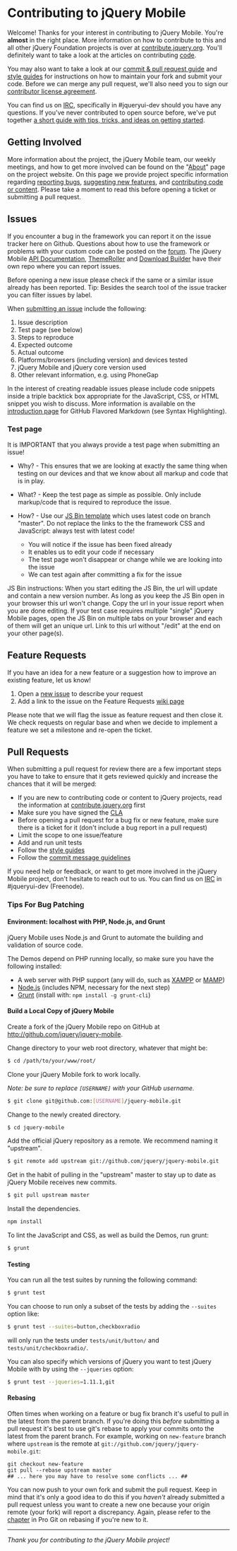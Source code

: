 # Contributing to jQuery Mobile

Welcome! Thanks for your interest in contributing to jQuery Mobile. You're **almost** in the right place. More information on how to contribute to this and all other jQuery Foundation projects is over at [contribute.jquery.org](http://contribute.jquery.org). You'll definitely want to take a look at the articles on contributing [code](http://contribute.jquery.org/code).

You may also want to take a look at our [commit & pull request guide](http://contribute.jquery.org/commits-and-pull-requests/) and [style guides](http://contribute.jquery.org/style-guide/) for instructions on how to maintain your fork and submit your code. Before we can merge any pull request, we'll also need you to sign our [contributor license agreement](http://contribute.jquery.org/cla).

You can find us on [IRC](http://irc.jquery.org), specifically in #jqueryui-dev should you have any questions. If you've never contributed to open source before, we've put together [a short guide with tips, tricks, and ideas on getting started](http://contribute.jquery.org/open-source/).


## Getting Involved

More information about the project, the jQuery Mobile team, our weekly meetings, and how to get more involved can be found on the "[About](http://jquerymobile.com/about/)" page on the project website. On this page we provide project specific information regarding [reporting bugs](#issues), [suggesting new features](#feature-requests), and [contributing code or content](#pull-requests). Please take a moment to read this before opening a ticket or submitting a pull request. 


## Issues

If you encounter a bug in the framework you can report it on the issue tracker here on Github. Questions about how to use the framework or problems with your custom code can be posted on the [forum](https://forum.jquery.com/jquery-mobile).
The jQuery Mobile [API Documentation](https://github.com/jquery/api.jquerymobile.com), [ThemeRoller](https://github.com/jquery/themeroller.jquerymobile.com) and [Download Builder](https://github.com/jquery/jquerymobile.com) have their own repo where you can report issues.

Before opening a new issue please check if the same or a similar issue already has been reported. Tip: Besides the search tool of the issue tracker you can filter issues by label.

When [submitting an issue](https://github.com/jquery/jquery-mobile/issues/new) include the following:

1. Issue description
2. Test page (see below)
3. Steps to reproduce
4. Expected outcome
5. Actual outcome
6. Platforms/browsers (including version) and devices tested
7. jQuery Mobile and jQuery core version used
8. Other relevant information, e.g. using PhoneGap

In the interest of creating readable issues please include code snippets inside a triple backtick box appropriate for the JavaScript, CSS, or HTML snippet you wish to discuss. More information is available on the [introduction page](http://github.github.com/github-flavored-markdown/) for GitHub Flavored Markdown (see Syntax Highlighting).


### Test page

It is IMPORTANT that you always provide a test page when submitting an issue!

* Why? - This ensures that we are looking at exactly the same thing when testing on our devices and that we know about all markup and code that is in play.

* What? - Keep the test page as simple as possible. Only include markup/code that is required to reproduce the issue.

* How? - Use our [JS Bin template](http://jsbin.com/huvoraba/1/edit) which uses latest code on branch "master". Do not replace the links to the the framework CSS and JavaScript: always test with latest code!

  * You will notice if the issue has been fixed already
  * It enables us to edit your code if necessary
  * The test page won't disappear or change while we are looking into the issue
  * We can test again after committing a fix for the issue

JS Bin instructions: When you start editing the JS Bin, the url will update and contain a new version number. As long as you keep the JS Bin open in your browser this url won't change. Copy the url in your issue report when you are done editing. If your test case requires multiple "single" jQuery Mobile pages, open the JS Bin on multiple tabs on your browser and each of them will get an unique url. Link to this url without "/edit" at the end on your other page(s).


## Feature Requests

If you have an idea for a new feature or a suggestion how to improve an existing feature, let us know!

1. Open a [new issue](https://github.com/jquery/jquery-mobile/issues/new) to describe your request
2. Add a link to the issue on the Feature Requests [wiki page](https://github.com/jquery/jquery-mobile/wiki/Feature-Requests)

Please note that we will flag the issue as feature request and then close it. We check requests on regular base and when we decide to implement a feature we set a milestone and re-open the ticket.


## Pull Requests

When submitting a pull request for review there are a few important steps you have to take to ensure that it gets reviewed quickly and increase the chances that it will be merged:

* If you are new to contributing code or content to jQuery projects, read the information at [contribute.jquery.org](http://contribute.jquery.org/) first
* Make sure you have signed the [CLA](http://contribute.jquery.org/CLA/)
* Before opening a pull request for a bug fix or new feature, make sure there is a ticket for it (don't include a bug report in a pull request)
* Limit the scope to one issue/feature
* Add and run unit tests
* Follow the [style guides](http://contribute.jquery.org/style-guide/)
* Follow the [commit message guidelines](http://contribute.jquery.org/commits-and-pull-requests/#commit-guidelines)

If you need help or feedback, or want to get more involved in the jQuery Mobile project, don't hesitate to reach out to us. You can find us on [IRC](http://irc.jquery.org/) in #jqueryui-dev (Freenode).


### Tips For Bug Patching


#### Environment: localhost with PHP, Node.js, and Grunt

jQuery Mobile uses Node.js and Grunt to automate the building and validation of source code.

The Demos depend on PHP running locally, so make sure you have the following installed:

* A web server with PHP support (any will do, such as [XAMPP](http://www.apachefriends.org/en/xampp.html) or [MAMP](http://www.mamp.info/en/index.html))
* [Node.js](http://nodejs.org/) (includes NPM, necessary for the next step)
* [Grunt](http://gruntjs.com/) (install with: `npm install -g grunt-cli`)


#### Build a Local Copy of jQuery Mobile

Create a fork of the jQuery Mobile repo on GitHub at http://github.com/jquery/jquery-mobile.

Change directory to your web root directory, whatever that might be:

```bash
$ cd /path/to/your/www/root/
```

Clone your jQuery Mobile fork to work locally.

*Note: be sure to replace `[USERNAME]` with your GitHub username.*

```bash
$ git clone git@github.com:[USERNAME]/jquery-mobile.git
```

Change to the newly created directory.

```bash
$ cd jquery-mobile
```

Add the official jQuery repository as a remote. We recommend naming it "upstream".

```bash
$ git remote add upstream git://github.com/jquery/jquery-mobile.git
```

Get in the habit of pulling in the "upstream" master to stay up to date as jQuery Mobile receives new commits.

```bash
$ git pull upstream master
```

Install the dependencies.

```bash
npm install
```

To lint the JavaScript and CSS, as well as build the Demos, run grunt:

```bash
$ grunt
```


#### Testing

You can run all the test suites by running the following command:

```bash
$ grunt test
```

You can choose to run only a subset of the tests by adding the `--suites` option like:

```bash
$ grunt test --suites=button,checkboxradio
```

will only run the tests under `tests/unit/button/` and `tests/unit/checkboxradio/`.

You can also specify which versions of jQuery you want to test jQuery Mobile with by using the `--jqueries` option:

```bash
$ grunt test --jqueries=1.11.1,git
```


#### Rebasing

Often times when working on a feature or bug fix branch it's useful to pull in the latest from the parent branch. If you're doing this _before_ submitting a pull request it's best to use git's rebase to apply your commits onto the latest from the parent branch. For example, working on `new-feature` branch where `upstream` is the remote at `git://github.com/jquery/jquery-mobile.git`:

    git checkout new-feature
    git pull --rebase upstream master
    ## ... here you may have to resolve some conflicts ... ##

You can now push to your own fork and submit the pull request. Keep in mind that it's only a good idea to do this if you _haven't_ already submitted a pull request unless you want to create a new one because your origin remote (your fork) will report a discrepancy. Again, please refer to the [chapter](http://git-scm.com/book/ch3-6.html) in Pro Git on rebasing if you're new to it.

------------------------------------------------------------

*Thank you for contributing to the jQuery Mobile project!*
